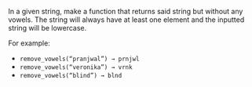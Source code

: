 In a given string, make a function that returns said string but without any vowels. The string will always have at least one element and the inputted string will be lowercase. 

For example:
- `remove_vowels(“pranjwal”) → prnjwl`
- `remove_vowels(“veronika”) → vrnk` 
- `remove_vowels(“blind”) → blnd`

